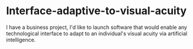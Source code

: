 # Interface-adaptive-to-visual-acuity
I have a business project, I'd like to launch software that would enable any technological interface to adapt to an individual's visual acuity via artificial intelligence.  
